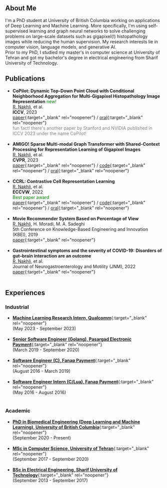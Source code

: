 ## About Me

I'm a PhD student at University of British Columbia working on applications of Deep Learning and Machine Learning. More specifically, I'm using self-supervised learning and graph neural networks to solve challenging problems on large-scale datasets such as gigapixel(!) histopathology images while reducing the human supervision. My research interests lie in computer vision, language models, and generative AI. <br> Prior to my PhD, I studied my master's in computer science at University of Tehran and got my bachelor's degree in electrical engineering from Sharif University of Technology.

## Publications

- **CoPilot: Dynamic Top-Down Point Cloud with Conditional Neighborhood Aggregation for Multi-Gigapixel Histopathology Image Representation** <span style="color:green;"> new! </span><br> <u>R. Nakhli</u>, et al. <br> **ICCV**, 2023 <br> [paper](https://openaccess.thecvf.com/content/ICCV2023/papers/Nakhli_CO-PILOT_Dynamic_Top-Down_Point_Cloud_with_Conditional_Neighborhood_Aggregation_for_ICCV_2023_paper.pdf){:target="_blank" rel="noopener"} / [oral](https://youtu.be/2A47ZaCNOBs?si=f3kMcD60QjrgCjbR){:target="_blank" rel="noopener"} <br> <span style="color:gray;"> fun fact! there's another paper by Stanford and NVIDIA published in ICCV 2023 under the name CoPilot! </span><br> <br>
- **AMIGO! Sparse Multi-modal Graph Transformer with Shared-Context Processing for Representation Learning of Gigapixel Images** <br> <u>R. Nakhli</u>, et al. <br> **CVPR**, 2023 <br> [paper](https://arxiv.org/abs/2303.00865){:target="_blank" rel="noopener"} / [code](https://github.com/raminnakhli/amigo){:target="_blank" rel="noopener"} / [oral](https://youtu.be/i5nKpSLnV6o?si=CwBCUeo3qiMVzIBb){:target="_blank" rel="noopener"} <br> <br>
- **CCRL: Contrastive Cell Representation Learning** <br> <u>R. Nakhli</u>, et al. <br> **ECCVW**, 2022 <br> <span style="color:green;"> Best paper award</span> <br> [paper](https://arxiv.org/abs/2208.06445){:target="_blank" rel="noopener"} / [code](https://github.com/raminnakhli/Contrastive-Cell-Representation-Learning){:target="_blank" rel="noopener"} / [oral](https://youtu.be/gOv6ukYzLEw){:target="_blank" rel="noopener"} <br> <br>
- **Movie Recommender System Based on Percentage of View** <br> <u>R. Nakhli</u>, H. Moradi, M. A. Sadeghi <br> 5th Conference on Knowledge-Based Engineering and Innovation (KBEI), 2019 <br> [paper](https://ieeexplore.ieee.org/document/8734976){:target="_blank" rel="noopener"} <br> <br>
- **Gastrointestinal symptoms and the severity of COVID-19: Disorders of gut–brain interaction are an outcome** <br> <u>R. Nakhli</u>, et al. <br> Journal of Neurogastroenterology and Motility (JNM), 2022 <br> [paper](https://pubmed.ncbi.nlm.nih.gov/35383423/){:target="_blank" rel="noopener"} <br> <br>

## Experiences

### Industrial
- [**Machine Learning Research Intern, Qualcomm**](https://www.qualcomm.com/){:target="_blank" rel="noopener"} <br> (May 2023 - September 2023)  <br> <br>
- [**Senior Software Engineer (Golang), Pasargad Electronic Payment**](https://pep.co.ir/en/){:target="_blank" rel="noopener"} <br> (March 2019 - September 2020) <br> <br>
- [**Software Engineer (C), Fanap Payment**](https://fanap.ir){:target="_blank" rel="noopener"} <br> (August 2016 - March 2019) <br> <br>
- [**Software Engineer Intern (C/Lua), Fanap Payment**](https://fanap.ir){:target="_blank" rel="noopener"} <br> (May 2016 - August 2016) <br> <br>

### Academic
- [**PhD in Biomedical Engineering (Deep Learning and Machine Learning), University of British Columbia**](https://aimlab.ca/team/){:target="_blank" rel="noopener"} <br> (September 2020 - Present)  <br> <br>
- [**MSc in Computer Science, University of Tehran**](https://ece.ut.ac.ir/en/ece){:target="_blank" rel="noopener"} <br> (September 2017 - September 2020) <br> <br>
- [**BSc in Electrical Engineering, Sharif University of Technology**](https://en.sharif.edu/sharif-university-of-technology){:target="_blank" rel="noopener"} <br> (September 2013 - September 2017) <br> <br>

